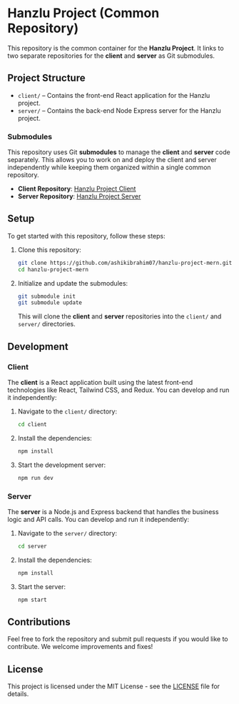 # Hanzlu Project (Common Repository)

This repository is the common container for the **Hanzlu Project**. It links to two separate repositories for the **client** and **server** as Git submodules.

## Project Structure

- `client/` – Contains the front-end React application for the Hanzlu project.
- `server/` – Contains the back-end Node Express server for the Hanzlu project.

### Submodules

This repository uses Git **submodules** to manage the **client** and **server** code separately. This allows you to work on and deploy the client and server independently while keeping them organized within a single common repository.

- **Client Repository**: [Hanzlu Project Client](https://github.com/ashikibrahim07/hanzlu-project-client)
- **Server Repository**: [Hanzlu Project Server](https://github.com/ashikibrahim07/hanzlu-project-server)

## Setup

To get started with this repository, follow these steps:

1. Clone this repository:

   ```bash
   git clone https://github.com/ashikibrahim07/hanzlu-project-mern.git
   cd hanzlu-project-mern
   ```

2. Initialize and update the submodules:

   ```bash
   git submodule init
   git submodule update
   ```

   This will clone the **client** and **server** repositories into the `client/` and `server/` directories.

## Development

### Client

The **client** is a React application built using the latest front-end technologies like React, Tailwind CSS, and Redux. You can develop and run it independently:

1. Navigate to the `client/` directory:

   ```bash
   cd client
   ```

2. Install the dependencies:

   ```bash
   npm install
   ```

3. Start the development server:

   ```bash
   npm run dev
   ```

### Server

The **server** is a Node.js and Express backend that handles the business logic and API calls. You can develop and run it independently:

1. Navigate to the `server/` directory:

   ```bash
   cd server
   ```

2. Install the dependencies:

   ```bash
   npm install
   ```

3. Start the server:

   ```bash
   npm start
   ```

## Contributions

Feel free to fork the repository and submit pull requests if you would like to contribute. We welcome improvements and fixes!

## License

This project is licensed under the MIT License - see the [LICENSE](LICENSE) file for details.
